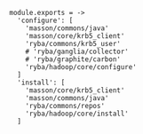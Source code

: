 
    module.exports = ->
      'configure': [
        'masson/commons/java'
        'masson/core/krb5_client'
        'ryba/commons/krb5_user'
        # 'ryba/ganglia/collector'
        # 'ryba/graphite/carbon'
        'ryba/hadoop/core/configure'
      ]
      'install': [
        'masson/core/krb5_client'
        'masson/commons/java'
        'ryba/commons/repos'
        'ryba/hadoop/core/install'
      ]
